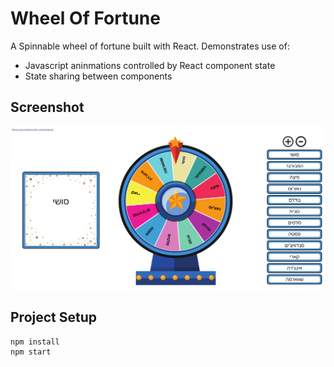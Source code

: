 # Wheel Of Fortune
A Spinnable wheel of fortune built with React. Demonstrates use of:
-   Javascript aninmations controlled by React component state
-   State sharing between components

## Screenshot
![main page](https://github.com/eldar158/wheel-of-fortune/blob/main/screenshots/main-page.png?raw=true)

## Project Setup
```
npm install
npm start
```
